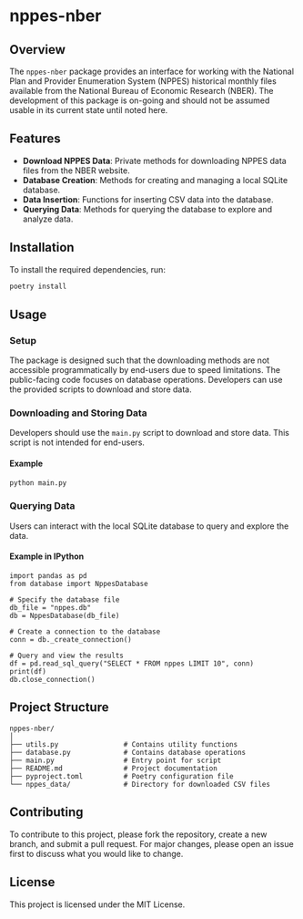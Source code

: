 # nppes-nber

## Overview
The `nppes-nber` package provides an interface for working with the National Plan and Provider Enumeration System (NPPES) historical monthly files available from the National Bureau of Economic Research (NBER).
The development of this package is on-going and should not be assumed usable in its current state until noted here.

## Features
- **Download NPPES Data**: Private methods for downloading NPPES data files from the NBER website.
- **Database Creation**: Methods for creating and managing a local SQLite database.
- **Data Insertion**: Functions for inserting CSV data into the database.
- **Querying Data**: Methods for querying the database to explore and analyze data.

## Installation
To install the required dependencies, run:

```sh
poetry install
```

## Usage

### Setup
The package is designed such that the downloading methods are not accessible programmatically by end-users due to speed limitations.
The public-facing code focuses on database operations.
Developers can use the provided scripts to download and store data.

### Downloading and Storing Data
Developers should use the `main.py` script to download and store data.
This script is not intended for end-users.

#### Example
```sh
python main.py
```

### Querying Data
Users can interact with the local SQLite database to query and explore the data.

#### Example in IPython
```ipython
import pandas as pd
from database import NppesDatabase

# Specify the database file
db_file = "nppes.db"
db = NppesDatabase(db_file)

# Create a connection to the database
conn = db._create_connection()

# Query and view the results
df = pd.read_sql_query("SELECT * FROM nppes LIMIT 10", conn)
print(df)
db.close_connection()
```

## Project Structure
```plaintext
nppes-nber/
│
├── utils.py                # Contains utility functions
├── database.py             # Contains database operations
├── main.py                 # Entry point for script
├── README.md               # Project documentation
├── pyproject.toml          # Poetry configuration file
└── nppes_data/             # Directory for downloaded CSV files
```

## Contributing
To contribute to this project, please fork the repository, create a new branch, and submit a pull request.
For major changes, please open an issue first to discuss what you would like to change.

## License
This project is licensed under the MIT License.
